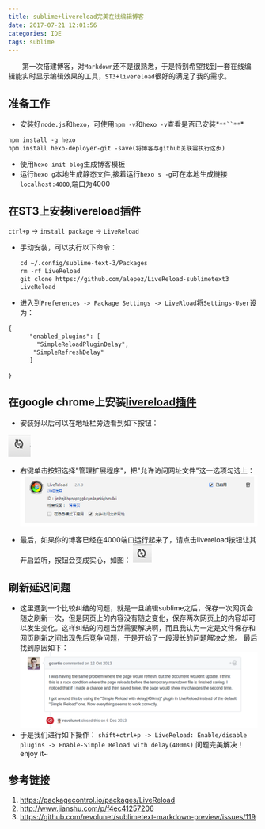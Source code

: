 ```yaml
---
title: sublime+livereload完美在线编辑博客
date: 2017-07-21 12:01:56
categories: IDE
tags: sublime
---
```

&emsp;&emsp;第一次搭建博客，对`Markdown`还不是很熟悉，于是特别希望找到一套在线编辑能实时显示编辑效果的工具，`ST3+livereload`很好的满足了我的需求。
## 准备工作
* 安装好`node.js`和`hexo`，可使用`npm -v`和`hexo -v`查看是否已安装*`**``**`*
```
npm install -g hexo
npm install hexo-deployer-git -save(将博客与github关联需执行这步)
```
* 使用`hexo init blog`生成博客模板
* 运行`hexo g`本地生成静态文件,接着运行`hexo s -g`可在本地生成链接`localhost:4000`,端口为4000
<!-- more -->
## 在ST3上安装livereload插件
`ctrl+p` -> `install package` -> `LiveReload`
* 手动安装，可以执行以下命令：
  ```
  cd ~/.config/sublime-text-3/Packages
  rm -rf LiveReload
  git clone https://github.com/alepez/LiveReload-sublimetext3 LiveReload
  ```
* 进入到`Preferences -> Package Settings -> LiveRload`将`Settings-User`设为：
```
{
      "enabled_plugins": [
      	"SimpleReloadPluginDelay",
       "SimpleRefreshDelay"
      ] 
     
}
```

## 在google chrome上安装[livereload插件](https://chrome.google.com/webstore/search/livereload?hl=zh-CN)
* 安装好以后可以在地址栏旁边看到如下按钮：

![](/upload_image/livereload1.png "未开启监听")

* 右键单击按钮选择"管理扩展程序"，把"允许访问网址文件"这一选项勾选上：
![](/upload_image/livereload2.png "允许访问文件网址打开")

* 最后，如果你的博客已经在4000端口运行起来了，请点击livereload按钮让其开启监听，按钮会变成实心，如图：
![](/upload_image/livereload3.png "已开始监听")

## 刷新延迟问题
* 这里遇到一个比较纠结的问题，就是一旦编辑sublime之后，保存一次网页会随之刷新一次，但是网页上的内容没有随之变化，保存两次网页上的内容却可以发生变化。这样纠结的问题当然需要解决啊，而且我认为一定是文件保存和网页刷新之间出现先后竞争问题，于是开始了一段漫长的问题解决之旅。
最后找到原因如下：
![](/upload_image/simpleloaddelay.png "LiveReload Delay")
* 于是我们进行如下操作：
 `shift+ctrl+p -> LiveReload: Enable/disable plugins -> Enable-Simple Reload with delay(400ms)`
 问题完美解决！enjoy it~

## 参考链接
1. https://packagecontrol.io/packages/LiveReload
2. http://www.jianshu.com/p/f4ec41257206
3. https://github.com/revolunet/sublimetext-markdown-preview/issues/119
